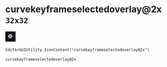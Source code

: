 # curvekeyframeselectedoverlay@2x `32x32`
<img src="/img/curvekeyframeselectedoverlay.png" width=32 height=32>

``` CSharp
EditorGUIUtility.IconContent("curvekeyframeselectedoverlay@2x")
```
```
curvekeyframeselectedoverlay@2x
```
